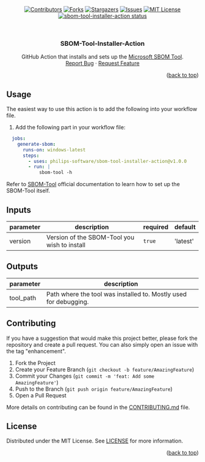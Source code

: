 <div id="top"></div>

<div align="center">

[![Contributors][contributors-shield]][contributors-url]
[![Forks][forks-shield]][forks-url]
[![Stargazers][stars-shield]][stars-url]
[![Issues][issues-shield]][issues-url]
[![MIT License][license-shield]][license-url]
<a href="https://github.com/philips-software/sbom-tool-installer-action/actions"><img alt="sbom-tool-installer-action status" src="https://github.com/philips-software/sbom-tool-installer-action/workflows/build-test/badge.svg"></a>

</div>

<br />
<div align="center">
  <h3 align="center">SBOM-Tool-Installer-Action</h3>

  <p align="center">
    GitHub Action that installs and sets up the <a href="https://github.com/microsoft/sbom-tool">Microsoft SBOM Tool</a>.
    <br>
    <a href="https://github.com/philips-software/sbom-tool-installer-action/issues">Report Bug</a>
    ·
    <a href="https://github.com/philips-software/sbom-tool-installer-action/issues">Request Feature</a>
  </p>
</div>

<p align="right">(<a href="#top">back to top</a>)</p>

## Usage

The easiest way to use this action is to add the following into your workflow file.

1. Add the following part in your workflow file:

```YAML
  jobs:
    generate-sbom:
      runs-on: windows-latest
      steps:
        - uses: philips-software/sbom-tool-installer-action@v1.0.0
        - run: |
            sbom-tool -h
```

Refer to <a href="https://github.com/microsoft/sbom-tool">SBOM-Tool</a> official documentation to learn how to set up the SBOM-Tool itself.

## Inputs

| parameter | description | required | default |
| - | - | - | - |
| version | Version of the SBOM-Tool you wish to install | `true` | 'latest' |

## Outputs

| parameter | description |
| - | - |
| tool_path | Path where the tool was installed to. Mostly used for debugging. |

## Contributing

If you have a suggestion that would make this project better, please fork the repository and create a pull request. You can also simply open an issue with the tag "enhancement".

1. Fork the Project
2. Create your Feature Branch (`git checkout -b feature/AmazingFeature`)
3. Commit your Changes (`git commit -m 'feat: Add some AmazingFeature'`)
4. Push to the Branch (`git push origin feature/AmazingFeature`)
5. Open a Pull Request

More details on contributing can be found in the [CONTRIBUTING.md](/CONTRIBUTING.md) file.

## License

Distributed under the MIT License. See [LICENSE](/LICENSE) for more information.

<p align="right">(<a href="#top">back to top</a>)</p>

[contributors-shield]: https://img.shields.io/github/contributors/philips-software/sbom-tool-installer-action.svg?style=for-the-badge
[contributors-url]: https://github.com/philips-software/sbom-tool-installer-action/graphs/contributors
[forks-shield]: https://img.shields.io/github/forks/philips-software/sbom-tool-installer-action.svg?style=for-the-badge
[forks-url]: https://github.com/philips-software/sbom-tool-installer-action/network/members
[stars-shield]: https://img.shields.io/github/stars/philips-software/sbom-tool-installer-action.svg?style=for-the-badge
[stars-url]: https://github.com/philips-software/sbom-tool-installer-action/stargazers
[issues-shield]: https://img.shields.io/github/issues/philips-software/sbom-tool-installer-action.svg?style=for-the-badge
[issues-url]: https://github.com/philips-software/sbom-tool-installer-action/issues
[license-shield]: https://img.shields.io/github/license/philips-software/sbom-tool-installer-action.svg?style=for-the-badge
[license-url]: https://github.com/philips-software/sbom-tool-installer-action/blob/main/LICENSE

